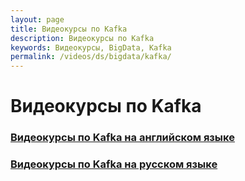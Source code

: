 ```yaml
---
layout: page
title: Видеокурсы по Kafka
description: Видеокурсы по Kafka
keywords: Видеокурсы, BigData, Kafka
permalink: /videos/ds/bigdata/kafka/
---
```


# Видеокурсы по Kafka

### [Видеокурсы по Kafka на английском языке](/videos/ds/bigdata/kafka/en/)

### [Видеокурсы по Kafka на русском языке](/videos/ds/bigdata/kafka/ru/)
